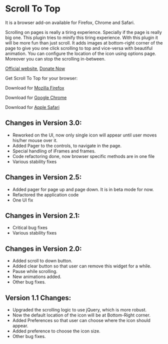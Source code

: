 Scroll To Top
=============

It is a browser add-on available for Firefox, Chrome and Safari.

Scrolling on pages is really a tiring experience. Specially if the page is really big one. This plugin tries to minify this tiring experience. With this plugin it will be more fun than just scroll. It adds images at bottom-right corner of the page to give you one click scrolling to top and vice-versa with beautiful animation. You can configure the location of the icon using options page. Moreover you can stop the scrolling in-between.

[Official website](http://pratikabu.users.sourceforge.net/extensions/scrolltotop), [Donate Now](https://addons.mozilla.org/en-US/firefox/addon/scroll-to-top/developers)

Get Scroll To Top for your browser:

Download for [Mozilla Firefox](http://addons.mozilla.org/en-US/firefox/addon/scroll-to-top?src=external-git)

Download for [Google Chrome](http://chrome.google.com/webstore/detail/scroll-to-top/hegiignepmecppikdlbohnnbfjdoaghj)

Download for [Apple Safari](http://pratikabu.users.sourceforge.net/extensions/scrolltotop/safaridownload.php)

Changes in Version 3.0:
------------
- Reworked on the UI, now only single icon will appear until user moves his/her mouse over it.
- Added Pager to the controls, to navigate in the page.
- Special handling of iFrames and frames.
- Code refactoring done, now browser specific methods are in one file
- Various stability fixes

Changes in Version 2.5:
------------
- Added pager for page up and page down. It is in beta mode for now.
- Refactored the application code
- One UI fix

Changes in Version 2.1:
------------
- Critical bug fixes
- Various stability fixes

Changes in Version 2.0:
------------
- Added scroll to down button.
- Added clear button so that user can remove this widget for a while.
- Pause while scrolling.
- New animations added.
- Other bug fixes.

Version 1.1 Changes:
------------
- Upgraded the scrolling logic to use jQuery, which is more robust.
- Now the default location of the icon will be at Bottom-Right corner.
- Added Preferences so that user can choose where the icon should appear.
- Added preference to choose the icon size.
- Other bug fixes.